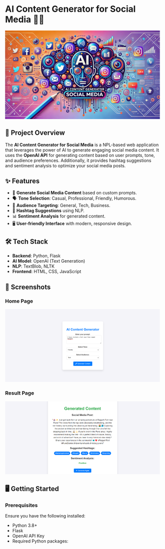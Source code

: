 # AI Content Generator for Social Media 📱🤖

![Project Banner](/banner.webp)

## 🚀 Project Overview
The **AI Content Generator for Social Media** is a NPL-based web application that leverages the power of AI to generate engaging social media content. It uses the **OpenAI API** for generating content based on user prompts, tone, and audience preferences. Additionally, it provides hashtag suggestions and sentiment analysis to optimize your social media posts.

## ✨ Features
- 🌟 **Generate Social Media Content** based on custom prompts.
- 🗣️ **Tone Selection**: Casual, Professional, Friendly, Humorous.
- 🎯 **Audience Targeting**: General, Tech, Business.
- 🔖 **Hashtag Suggestions** using NLP.
- 📊 **Sentiment Analysis** for generated content.
- 🖥️ **User-friendly Interface** with modern, responsive design.

## 🛠️ Tech Stack
- **Backend**: Python, Flask
- **AI Model**: OpenAI (Text Generation)
- **NLP**: TextBlob, NLTK
- **Frontend**: HTML, CSS, JavaScript

## 📸 Screenshots
### Home Page
![Home Page](/sm1.png)

### Result Page
![Result Page](/sm2.png)

## 🖥️ Getting Started

### Prerequisites
Ensure you have the following installed:
- Python 3.8+
- Flask
- OpenAI API Key
- Required Python packages:
  

